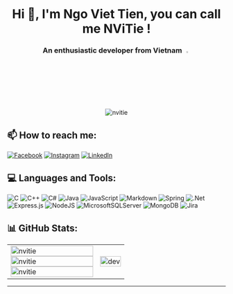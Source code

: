 <h1 align="center">Hi 👋, I'm Ngo Viet Tien, you can call me NViTie !</h1>
<h3 align="center">An enthusiastic developer from Vietnam <img src="https://img.icons8.com/color/48/000000/vietnam-circular.png" width="3%"/></h3>

<p align = "center"> <img src = "https://visitcount.itsvg.in/api?id=viettien1602&icon=0&color=11"/ alt = "nvitie"></div>

## 📫 How to reach me:

[![Facebook](https://img.shields.io/badge/Facebook-%231877F2.svg?logo=Facebook&logoColor=white)](https://www.facebook.com/nvt1602/) [![Instagram](https://img.shields.io/badge/Instagram-%23E4405F.svg?logo=Instagram&logoColor=white)](https://www.instagram.com/nv_tien_nvt/) [![LinkedIn](https://img.shields.io/badge/LinkedIn-%230077B5.svg?logo=linkedin&logoColor=white)](https://www.linkedin.com/in/viettien1602/)

## 💻 Languages and Tools:

![C](https://img.shields.io/badge/c-5C2D91.svg?style=for-the-badge&logo=c&logoColor=white) ![C++](https://img.shields.io/badge/c++-5C2D91.svg?style=for-the-badge&logo=c%2B%2B&logoColor=white) ![C#](https://img.shields.io/badge/c%23-5C2D91.svg?style=for-the-badge&logo=c-sharp&logoColor=white) ![Java](https://img.shields.io/badge/java-5C2D91.svg?style=for-the-badge&logo=java&logoColor=white) ![JavaScript](https://img.shields.io/badge/javascript-5C2D91.svg?style=for-the-badge&logo=javascript&logoColor=%23F7DF1E) ![Markdown](https://img.shields.io/badge/markdown-5C2D91.svg?style=for-the-badge&logo=markdown&logoColor=white) ![Spring](https://img.shields.io/badge/spring-5C2D91.svg?style=for-the-badge&logo=spring&logoColor=white) ![.Net](https://img.shields.io/badge/.NET-5C2D91?style=for-the-badge&logo=.net&logoColor=white) ![Express.js](https://img.shields.io/badge/express.js-5C2D91.svg?style=for-the-badge&logo=express&logoColor=%2361DAFB) ![NodeJS](https://img.shields.io/badge/node.js-5C2D91?style=for-the-badge&logo=node.js&logoColor=white) ![MicrosoftSQLServer](https://img.shields.io/badge/Microsoft%20SQL%20Sever-5C2D91?style=for-the-badge&logo=microsoft%20sql%20server&logoColor=white) ![MongoDB](https://img.shields.io/badge/MongoDB-5C2D91.svg?style=for-the-badge&logo=mongodb&logoColor=white) ![Jira](https://img.shields.io/badge/jira-5C2D91.svg?style=for-the-badge&logo=jira&logoColor=white)

## 📊 GitHub Stats:

<table style="width:100%;">
  <tr>
    <td>
      <img src="https://github-readme-stats.vercel.app/api?username=viettien1602&theme=buefy&hide_border=false&include_all_commits=false&count_private=false" alt="nvitie" width="100%"/>
      <img src="https://github-readme-streak-stats.herokuapp.com/?user=viettien1602&theme=buefy&hide_border=falseb" alt="nvitie" width="100%"/>
      <img src="https://github-readme-stats.vercel.app/api/top-langs/?username=viettien1602&theme=buefy&hide_border=false&include_all_commits=false&count_private=false&layout=compact" alt="nvitie" width="100%"/>
    </td>
    <td>
      <p align="center"> 
        <img src="https://cdn.dribbble.com/users/1059583/screenshots/4171367/coding-freak.gif" alt="dev" width="100%"/>
      </p>
    </td>
  </tr>
</table>

---


